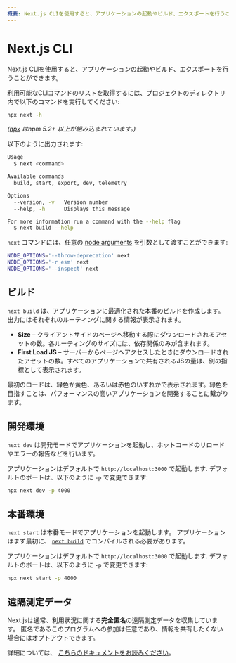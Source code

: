 ```yaml
---
概要: Next.js CLIを使用すると、アプリケーションの起動やビルド、エクスポートを行うことができます。詳細はこちらをご覧ください。
---
```


# Next.js CLI

Next.js CLIを使用すると、アプリケーションの起動やビルド、エクスポートを行うことができます。

利用可能なCLIコマンドのリストを取得するには、プロジェクトのディレクトリ内で以下のコマンドを実行してください:

```bash
npx next -h
```

_([npx](https://medium.com/@maybekatz/introducing-npx-an-npm-package-runner-55f7d4bd282b) はnpm 5.2+ 以上が組み込まれています。)_

以下のように出力されます:

```bash
Usage
  $ next <command>

Available commands
  build, start, export, dev, telemetry

Options
  --version, -v   Version number
  --help, -h      Displays this message

For more information run a command with the --help flag
  $ next build --help
```

`next` コマンドには、任意の [node arguments](https://nodejs.org/api/cli.html#cli_node_options_options) を引数として渡すことができます:

```bash
NODE_OPTIONS='--throw-deprecation' next
NODE_OPTIONS='-r esm' next
NODE_OPTIONS='--inspect' next
```

## ビルド

`next build` は、アプリケーションに最適化された本番のビルドを作成します。出力にはそれぞれのルーティングに関する情報が表示されます。

- **Size** – クライアントサイドのページへ移動する際にダウンロードされるアセットの数。各ルーティングのサイズには、依存関係のみが含まれます。
- **First Load JS** – サーバーからページへアクセスしたときにダウンロードされたアセットの数。すべてのアプリケーションで共有されるJSの量は、別の指標として表示されます。

最初のロードは、緑色か黄色、あるいは赤色のいずれかで表示されます。緑色を目指すことは、パフォーマンスの高いアプリケーションを開発することに繋がります。

## 開発環境

`next dev` は開発モードでアプリケーションを起動し、ホットコードのリロードやエラーの報告などを行います。

アプリケーションはデフォルトで `http://localhost:3000` で起動します. デフォルトのポートは、以下のように `-p` で変更できます:

```bash
npx next dev -p 4000
```

## 本番環境

`next start` は本番モードでアプリケーションを起動します。 アプリケーションはまず最初に、 [`next build`](#build) でコンパイルされる必要があります。

アプリケーションはデフォルトで `http://localhost:3000` で起動します. デフォルトのポートは、以下のように `-p` で変更できます:

```bash
npx next start -p 4000
```

## 遠隔測定データ

Next.jsは通常、利用状況に関する**完全匿名**の遠隔測定データを収集しています。
匿名であるこのプログラムへの参加は任意であり、情報を共有したくない場合にはオプトアウトできます。

詳細については、 [こちらのドキュメントをお読みください](https://nextjs.org/telemetry/)。

